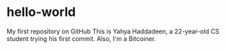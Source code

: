 # hello-world
My first repository on GitHub
This is Yahya Haddadeen, a 22-year-old CS student trying his first commit. Also, I'm a Bitcoiner.
